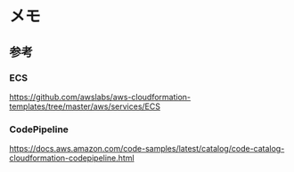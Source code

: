 # メモ


## 参考

### ECS

<https://github.com/awslabs/aws-cloudformation-templates/tree/master/aws/services/ECS>

### CodePipeline

<https://docs.aws.amazon.com/code-samples/latest/catalog/code-catalog-cloudformation-codepipeline.html>

